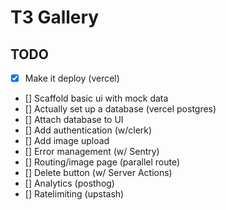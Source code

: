 # T3 Gallery

## TODO

- [x] Make it deploy (vercel)
- [] Scaffold basic ui with mock data
- [] Actually set up a database (vercel postgres)
- [] Attach database to UI
- [] Add authentication (w/clerk)
- [] Add image upload
- [] Error management (w/ Sentry)
- [] Routing/image page (parallel route)
- [] Delete button (w/ Server Actions)
- [] Analytics (posthog)
- [] Ratelimiting (upstash)
